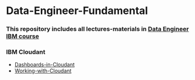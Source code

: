 # Data-Engineer-Fundamental
### This repository includes all lectures-materials in [Data Engineer IBM course](https://www.coursera.org/professional-certificates/ibm-data-engineer)

### IBM Cloudant
+ [Dashboards-in-Cloudant](https://cf-courses-data.s3.us.cloud-object-storage.appdomain.cloud/IBM-DB0151EN-SkillsNetwork/labs/Cloudant/Lab%20-%20Dashboards%20in%20Cloudant/Lab%20-%20Dashboards%20in%20Cloudant.md.html?origin=www.coursera.org)
+ [Working-with-Cloudant](https://cf-courses-data.s3.us.cloud-object-storage.appdomain.cloud/IBM-DB0151EN-SkillsNetwork/labs/Cloudant/Lab%20-%20Working%20with%20Databases%20in%20Cloudant/Lab_-_Working_with_Databases_in_Cloudant.md.html?origin=www.coursera.org)